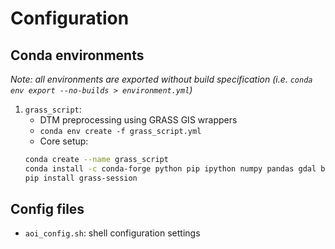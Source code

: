 # Configuration

## Conda environments
*Note: all environments are exported without build specification (i.e. `conda env export --no-builds > environment.yml`)*

1. `grass_script`:
    - DTM preprocessing using GRASS GIS wrappers
    - `conda env create -f grass_script.yml`
    - Core setup:
    ```sh
    conda create --name grass_script
    conda install -c conda-forge python pip ipython numpy pandas gdal black
    pip install grass-session
    ```

## Config files
- `aoi_config.sh`: shell configuration settings
